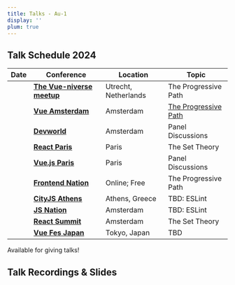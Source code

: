 ```yaml
---
title: Talks - Au-1
display: ''
plum: true
---
```


<SubNav />

## Talk Schedule 2024

| Date                          | Conference                                                                                           | Location             | Topic                                                               |
| ----------------------------- | ---------------------------------------------------------------------------------------------------- | -------------------- | ------------------------------------------------------------------- |
| <TalkDate date="2024-02-27"/> | [**The Vue-niverse meetup**](https://www.meetup.com/nl-NL/coven-of-wisdom-utrecht/events/298711260/) | Utrecht, Netherlands | The Progressive Path                                                |
| <TalkDate date="2024-02-29"/> | [**Vue Amsterdam**](https://vuejs.amsterdam/)                                                        | Amsterdam            | [The Progressive Path](/posts/roads-to-oss-progressive-vueams-2024) |
| <TalkDate date="2024-03-01"/> | [**Devworld**](https://devworldconference.com/)                                                      | Amsterdam            | Panel Discussions                                                   |
| <TalkDate date="2024-03-22"/> | [**React Paris**](https://react.paris/)                                                              | Paris                | The Set Theory                                                      |
| <TalkDate date="2024-04-03"/> | [**Vue.js Paris**](https://www.meetup.com/fr-FR/vuejs-paris/)                                        | Paris                | Panel Discussions                                                   |
| <TalkDate date="2024-06-01"/> | [**Frontend Nation**](https://frontendnation.com/)                                                   | Online; Free         | The Progressive Path                                                |
| <TalkDate date="2024-06-08"/> | [**CityJS Athens**](https://greece.cityjsconf.org/)                                                  | Athens, Greece       | TBD: ESLint                                                         |
| <TalkDate date="2024-06-13"/> | [**JS Nation**](https://jsnation.com/)                                                               | Amsterdam            | TBD: ESLint                                                         |
| <TalkDate date="2024-06-14"/> | [**React Summit**](https://reactsummit.com/)                                                         | Amsterdam            | The Set Theory                                                      |
| <TalkDate date="2024-10-19"/> | [**Vue Fes Japan**](https://vuefes.jp/)                                                              | Tokyo, Japan         | TBD                                                                 |

<div slide-enter>
  <div i-ri:presentation-line mr-1 />
  <RouterLink to="/giving-talks" op50>Available for giving talks!</RouterLink>
</div>

<h2 important="mb--4 mt-15">Talk Recordings & Slides</h2>

<ListPosts type="talk" :extra="frontmatter.items" />
